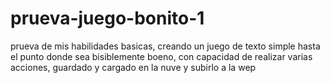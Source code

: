 # prueva-juego-bonito-1
prueva de mis habilidades basicas, creando un juego de texto simple hasta el punto donde sea bisiblemente boeno, con capacidad de realizar varias acciones, guardado y cargado en la nuve y subirlo a la wep 
